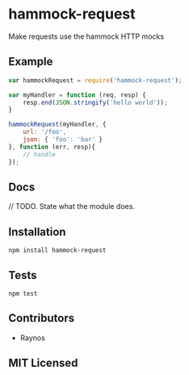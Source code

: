 # hammock-request

<!--
    [![build status][build-png]][build]
    [![Coverage Status][cover-png]][cover]
    [![Davis Dependency status][dep-png]][dep]
-->

<!-- [![NPM][npm-png]][npm] -->

Make requests use the hammock HTTP mocks

## Example

```js
var hammockRequest = require('hammock-request');

var myHandler = function (req, resp) {
    resp.end(JSON.stringify('hello world'));
}

hammockRequest(myHandler, {
    url: '/foo',
    json: { 'foo': 'bar' }
}, function (err, resp){
    // handle
});
```

## Docs

// TODO. State what the module does.

## Installation

`npm install hammock-request`

## Tests

`npm test`

## Contributors

 - Raynos

## MIT Licensed

  [build-png]: https://secure.travis-ci.org/Raynos/hammock-request.png
  [build]: https://travis-ci.org/Raynos/hammock-request
  [cover-png]: https://coveralls.io/repos/Raynos/hammock-request/badge.png
  [cover]: https://coveralls.io/r/Raynos/hammock-request
  [dep-png]: https://david-dm.org/Raynos/hammock-request.png
  [dep]: https://david-dm.org/Raynos/hammock-request
  [npm-png]: https://nodei.co/npm/hammock-request.png?stars&downloads
  [npm]: https://nodei.co/npm/hammock-request
